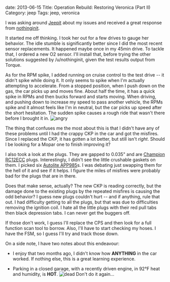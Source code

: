 date: 2013-06-15
Title: Operation Rebuild: Restoring Veronica (Part II)
Category: jeep
Tags: jeep, veronica

I was asking around [Jeepit](http://www.reddit.com/r/jeep) about my issues and received a great response from [nothinginit](http://www.reddit.com/r/Jeep/comments/1g3caj/idle_problems_acceleration_problems_need_advice/caiblhi).

It started me off thinking.  I took her out for a few drives to gauge her behavior. The idle stumble is significantly better since I did the most recent sensor replacements. It happened maybe once in my 45min drive. To tackle that, I ordered a new O2 sensor. I'll install that, before trying the other solutions suggested by /u/nothinginit, given the test results output from Torque.

As for the RPM spike, I added running on cruise control to the test drive -- it didn't spike while doing it. It only seems to spike when I'm actually attempting to accelerate. From a stopped position, when I push down on the gas, the car picks up and moves fine. About half the time, it has a quick spike in RPMs and then bucks forward and starts moving. When driving, and pushing down to increase my speed to pass another vehicle, the RPMs spike and it almost feels like I'm in neutral, but the car picks up speed after the short hesitation. The sudden spike causes a rough ride that wasn't there before I brought it in. ![angry](/static/images/angry.gif)

The thing that confuses me the most about this is that I didn't have any of these problems until I had the crappy CKP in the car and got the misfires. Since I replaced the CKP, it has gotten a lot better, but still isn't *right*. Should I be looking for a Mopar one to finish improving it?

I also took a look at the plugs. They are gapped to 0.035" and are [Champion RC12ECC](http://www.championsparkplugs.com/Quickwatch.aspx?zpid=8519) plugs. Interestingly, I didn't see the little crushable gaskets on them. I picked six [Autolite APP985](http://shop.advanceautoparts.com/webapp/wcs/stores/servlet/product_double-platinum-spark-plug-autolite_15650025-p?vehicleIdSearch=147591&isAllVehicle=false)s. I was debating just swapping them for the hell of it and see if it helps. I figure the miles of misfires were probably bad for the plugs that are in there.

Does that make sense, actually? The new CKP is reading correctly, but the damage done to the existing plugs by the repeated misfires is causing the odd behavior? I guess new plugs couldn't hurt -- and if anything, rule that out. I had difficulty getting to all the plugs, but that was due to difficulties removing the ignition coil. I hate all the little plugs with their red pull tabs then black depression tabs. I can never get the buggers off.

If those don't work, I guess I'll replace the CPS and then look for a full function scan tool to borrow. Also, I'll have to start checking my hoses. I have the FSM, so I guess I'll try and track those down.

On a side note, I have two notes about this endeavour: 

* I enjoy that two months ago, I didn't know how **ANYTHING** in the car worked. If nothing else, this is a great learning experience.

* Parking in a closed garage, with a recently driven engine, in 92&deg;F heat and humidity, is **HOT**. ![dead](/static/images/dead.gif) Don't do it again...
